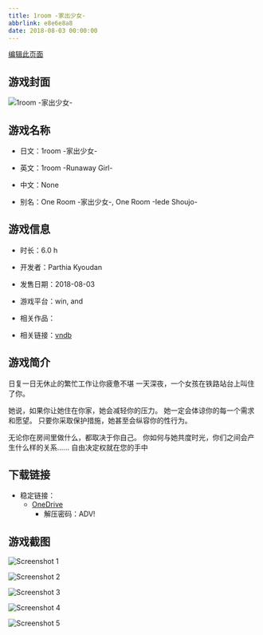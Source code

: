 ```yaml
---
title: 1room -家出少女-
abbrlink: e8e6e8a8
date: 2018-08-03 00:00:00
---
```

[编辑此页面](https://github.com/ACG-3/ADV3-source/blob/main/source/_posts/games/1room%20-%E5%AE%B6%E5%87%BA%E5%B0%91%E5%A5%B3-.md)

## 游戏封面

![1room -家出少女-](https://pan.timero.xyz/d/onedrive/img_lib_001/1room%20-%E5%AE%B6%E5%87%BA%E5%B0%91%E5%A5%B3-_cover.avif)


## 游戏名称

- 日文：1room -家出少女-
- 英文：1room -Runaway Girl-
- 中文：None

- 别名：One Room -家出少女-, One Room -Iede Shoujo-


## 游戏信息

- 时长：6.0 h
- 开发者：Parthia Kyoudan
- 发售日期：2018-08-03
- 游戏平台：win, and
- 相关作品：

- 相关链接：[vndb](https://vndb.org/v26837)


## 游戏简介

日复一日无休止的繁忙工作让你疲惫不堪
一天深夜，一个女孩在铁路站台上叫住了你。

她说，如果你让她住在你家，她会减轻你的压力。
她一定会体谅你的每一个需求和愿望。
只要你采取保护措施，她甚至会纵容你的性行为。

无论你在房间里做什么，都取决于你自己。
你如何与她共度时光，你们之间会产生什么样的关系......
自由决定权就在您的手中




## 下载链接
- 稳定链接：
    - [OneDrive](https://pan.timero.xyz/onedrive/adv_lib_001/1room%20-%E5%AE%B6%E5%87%BA%E5%B0%91%E5%A5%B3-)
        - 解压密码：ADV!



## 游戏截图


![Screenshot 1](https://pan.timero.xyz/d/onedrive/img_lib_001/1room%20-%E5%AE%B6%E5%87%BA%E5%B0%91%E5%A5%B3-_Screenshot_1.avif)

![Screenshot 2](https://pan.timero.xyz/d/onedrive/img_lib_001/1room%20-%E5%AE%B6%E5%87%BA%E5%B0%91%E5%A5%B3-_Screenshot_2.avif)

![Screenshot 3](https://pan.timero.xyz/d/onedrive/img_lib_001/1room%20-%E5%AE%B6%E5%87%BA%E5%B0%91%E5%A5%B3-_Screenshot_3.avif)

![Screenshot 4](https://pan.timero.xyz/d/onedrive/img_lib_001/1room%20-%E5%AE%B6%E5%87%BA%E5%B0%91%E5%A5%B3-_Screenshot_4.avif)

![Screenshot 5](https://pan.timero.xyz/d/onedrive/img_lib_001/1room%20-%E5%AE%B6%E5%87%BA%E5%B0%91%E5%A5%B3-_Screenshot_5.avif)

